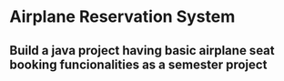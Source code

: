# Airplane Reservation System
## Build a java project having basic airplane seat booking funcionalities as a semester project
